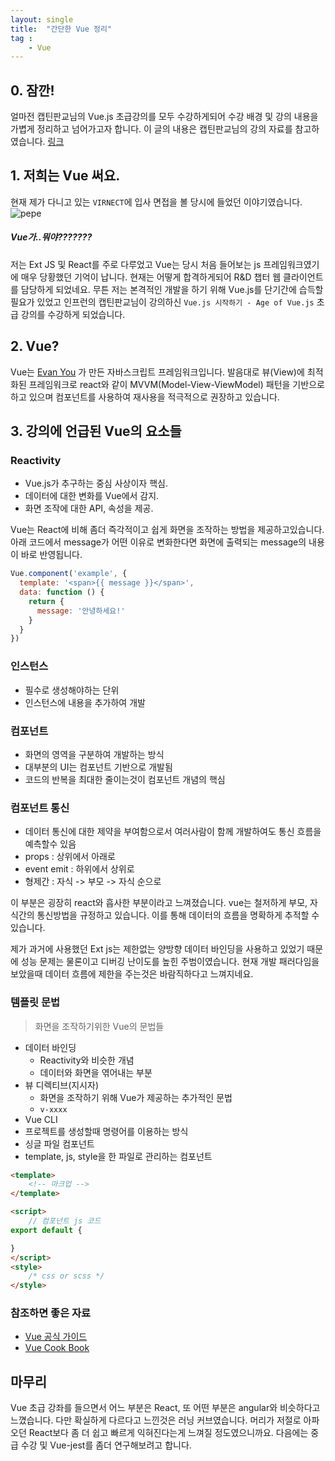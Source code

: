 ```yaml
---
layout: single
title:  "간단한 Vue 정리"
tag : 
    - Vue
---
```


## 0. 잠깐!

얼마전 캡틴판교님의 Vue.js 초급강의를 모두 수강하게되어 수강 배경 및 강의 내용을 가볍게 정리하고 넘어가고자 합니다. 이 글의 내용은 캡틴판교님의 강의 자료를 참고하였습니다. [링크](https://www.inflearn.com/course/Age-of-Vuejs/dashboard)

## 1. 저희는 Vue 써요.

현재 제가 다니고 있는 `VIRNECT`에 입사 면접을 볼 당시에 들었던 이야기였습니다.
![pepe](https://i.imgur.com/1i7v3B7.png)
##### Vue가..뭐야???????

저는 Ext JS 및 React를 주로 다루었고 Vue는 당시 처음 들어보는 js 프레임워크였기에 매우 당황했던 기억이 납니다. 현재는 어떻게 합격하게되어 R&D 챕터 웹 클라이언트를 담당하게 되었네요. 무튼 저는 본격적인 개발을 하기 위해 Vue.js를 단기간에 습득할 필요가 있었고 인프런의 캡틴판교님이 강의하신 `Vue.js 시작하기 - Age of Vue.js` 초급 강의를 수강하게 되었습니다.

## 2. Vue?

Vue는 [Evan You](https://evanyou.me/) 가 만든 자바스크립트 프레임워크입니다. 발음대로 뷰(View)에 최적화된 프레임워크로 react와 같이 MVVM(Model-View-ViewModel) 패턴을 기반으로 하고 있으며 컴포넌트를 사용하여 재사용을 적극적으로 권장하고 있습니다.

## 3. 강의에 언급된 Vue의 요소들

### Reactivity
  - Vue.js가 추구하는 중심 사상이자 핵심.
  - 데이터에 대한 변화를 Vue에서 감지.
  - 화면 조작에 대한 API, 속성을 제공.

Vue는 React에 비해 좀더 즉각적이고 쉽게 화면을 조작하는 방법을 제공하고있습니다. 아래 코드에서 message가 어떤 이유로 변화한다면 화면에 출력되는 message의 내용이 바로 반영됩니다.

```js
Vue.component('example', {
  template: '<span>{{ message }}</span>',
  data: function () {
    return {
      message: '안녕하세요!'
    }
  }
})
```

### 인스턴스
  - 필수로 생성해야하는 단위
  - 인스턴스에 내용을 추가하여 개발


### 컴포넌트
  - 화면의 영역을 구분하여 개발하는 방식
  - 대부분의 UI는 컴포넌트 기반으로 개발됨
  - 코드의 반복을 최대한 줄이는것이 컴포넌트 개념의 핵심

### 컴포넌트 통신
  - 데이터 통신에 대한 제약을 부여함으로서 여러사람이 함께 개발하여도 통신 흐름을 예측할수 있음
  - props : 상위에서 아래로
  - event emit : 하위에서 상위로
  - 형제간 : 자식 -> 부모 -> 자식 순으로

이 부분은 굉장히 react와 흡사한 부분이라고 느껴졌습니다. vue는 철저하게 부모, 자식간의 통신방법을 규정하고 있습니다. 이를 통해 데이터의 흐름을 명확하게 추적할 수 있습니다.

제가 과거에 사용했던 Ext js는 제한없는 양방향 데이터 바인딩을 사용하고 있었기 때문에 성능 문제는 물론이고 디버깅 난이도를 높힌 주범이였습니다. 현재 개발 패러다임을 보았을때 데이터 흐름에 제한을 주는것은 바람직하다고 느껴지네요.



### 템플릿 문법
> 화면을 조작하기위한 Vue의 문법들

- 데이터 바인딩
  - Reactivity와 비슷한 개념
  - 데이터와 화면을 엮어내는 부분
- 뷰 디렉티브(지시자)
  - 화면을 조작하기 위해 Vue가 제공하는 추가적인 문법
  - `v-xxxx`
- Vue CLI
- 프로젝트를 생성할때 명령어를 이용하는 방식
- 싱글 파일 컴포넌트
- template, js, style을 한 파일로 관리하는 컴포넌트

```html
<template>
    <!-- 마크업 -->
</template>

<script>
    // 컴포넌트 js 코드
export default {

}
</script>
<style>
    /* css or scss */
</style>

```

### 참조하면 좋은 자료
  - [Vue 공식 가이드](https://vuejs.org/v2/guide/)
  - [Vue Cook Book](https://vuejs.org/v2/cookbook/)

## 마무리

Vue 초급 강좌를 들으면서 어느 부분은 React, 또 어떤 부분은 angular와 비슷하다고 느꼈습니다. 다만 확실하게 다르다고 느낀것은 러닝 커브였습니다. 머리가 저절로 아파오던 React보다 좀 더 쉽고 빠르게 익혀진다는게 느껴질 정도였으니까요. 다음에는 중급 수강 및 Vue-jest를 좀더 연구해보려고 합니다.